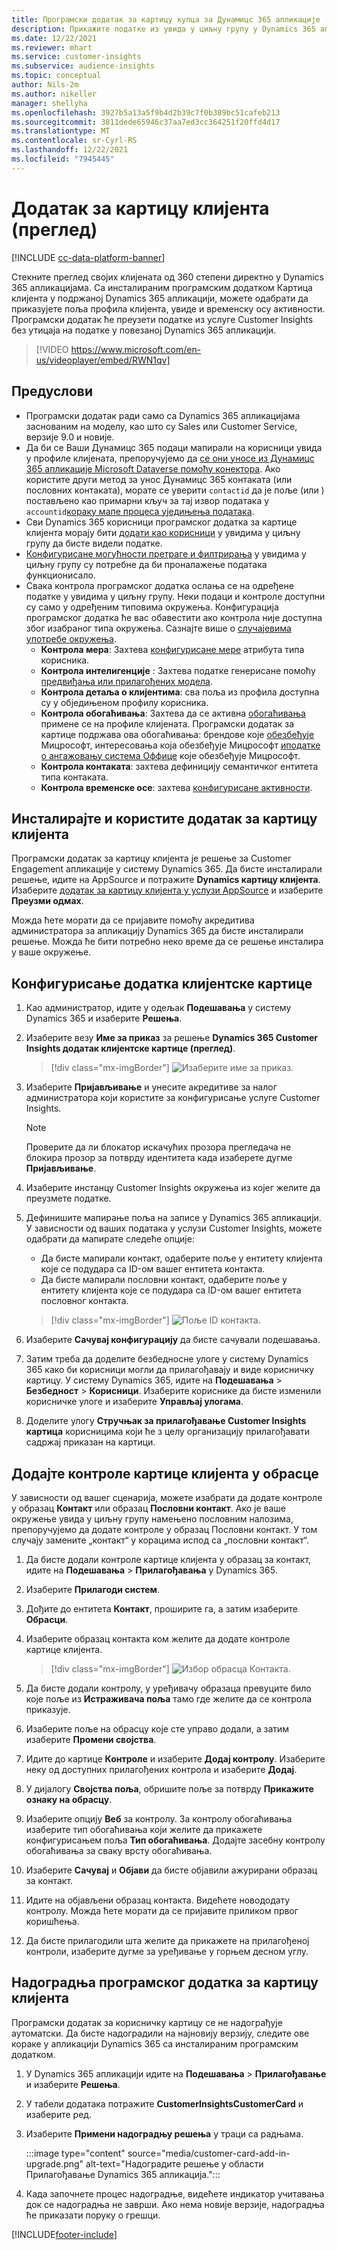 ```yaml
---
title: Програмски додатак за картицу купца за Дyнамицс 365 апликације (садржи видео)
description: Прикажите податке из увида у циљну групу у Dynamics 365 апликацијама са овим програмским додатком.
ms.date: 12/22/2021
ms.reviewer: mhart
ms.service: customer-insights
ms.subservice: audience-insights
ms.topic: conceptual
author: Nils-2m
ms.author: nikeller
manager: shellyha
ms.openlocfilehash: 3927b5a13a5f9b4d2b39c7f0b389bc51cafeb213
ms.sourcegitcommit: 3811dede65946c37aa7ed3cc364251f20ffd4d17
ms.translationtype: MT
ms.contentlocale: sr-Cyrl-RS
ms.lasthandoff: 12/22/2021
ms.locfileid: "7945445"
---
```

# <a name="customer-card-add-in-preview"></a>Додатак за картицу клијента (преглед)

[!INCLUDE [cc-data-platform-banner](../includes/cc-data-platform-banner.md)]

Стекните преглед својих клијената од 360 степени директно у Dynamics 365 апликацијама. Са инсталираним програмским додатком Картица клијента у подржаној Dynamics 365 апликацији, можете одабрати да приказујете поља профила клијента, увиде и временску осу активности. Програмски додатак ће преузети податке из услуге Customer Insights без утицаја на податке у повезаној Dynamics 365 апликацији.

> [!VIDEO https://www.microsoft.com/en-us/videoplayer/embed/RWN1qv]

## <a name="prerequisites"></a>Предуслови

- Програмски додатак ради само са Dynamics 365 апликацијама заснованим на моделу, као што су Sales или Customer Service, верзије 9.0 и новије.
- Да би се Ваши Дyнамицс 365 подаци мапирали на корисници увида у профиле клијената, препоручујемо да [се они уносе из Дyнамицс 365 апликације Microsoft Dataverse помоћу конектора](connect-power-query.md). Ако користите други метод за унос Дyнамицс 365 контаката (или пословних контаката), морате се уверити `contactid` да је поље (или ) постављено као примарни кључ за тај извор података у `accountid`[кораку мапе процеса уједињења података](map-entities.md#select-primary-key-and-semantic-type-for-attributes). 
- Сви Dynamics 365 корисници програмског додатка за картице клијента морају бити [додати као корисници](permissions.md) у увидима у циљну групу да бисте видели податке.
- [Конфигурисане могућности претраге и филтрирања](search-filter-index.md) у увидима у циљну групу су потребне да би проналажење података функционисало.
- Свака контрола програмског додатка ослања се на одређене податке у увидима у циљну групу. Неки подаци и контроле доступни су само у одређеним типовима окружења. Конфигурација програмског додатка ће вас обавестити ако контрола није доступна због изабраног типа окружења. Сазнајте више о [случајевима употребе окружења](work-with-business-accounts.md).
  - **Контрола мера**: Захтева [конфигурисане мере](measures.md) атрибута типа корисника.
  - **Контрола интелигенције** : Захтева податке генерисане помоћу [предвиђања или прилагођених модела](predictions-overview.md).
  - **Контрола детаља о клијентима**: сва поља из профила доступна су у обједињеном профилу корисника.
  - **Контрола обогаћивања**: Захтева да се активна [обогаћивања](enrichment-hub.md) примене се на профиле клијената. Програмски додатак за картице подржава ова обогаћивања: брендове које [обезбеђује](enrichment-microsoft.md) Мицрософт, интересовања која обезбеђује Мицрософт [и](enrichment-microsoft.md)[податке о ангажовању система Оффице](enrichment-office.md) које обезбеђује Мицрософт.
  - **Контрола контаката**: захтева дефиницију семантичког ентитета типа контаката.
  - **Контрола временске осе**: захтева [конфигурисане активности](activities.md).

## <a name="install-the-customer-card-add-in"></a>Инсталирајте и користите додатак за картицу клијента

Програмски додатак за картицу клијента је решење за Customer Engagement апликације у систему Dynamics 365. Да бисте инсталирали решење, идите на AppSource и потражите **Dynamics картицу клијента**. Изаберите [додатак за картицу клијента у услузи AppSource](https://appsource.microsoft.com/product/dynamics-365/mscrm.dynamics_365_customer_insights_customer_card_addin?tab=Overview) и изаберите **Преузми одмах**.

Можда ћете морати да се пријавите помоћу акредитива администратора за апликацију Dynamics 365 да бисте инсталирали решење. Можда ће бити потребно неко време да се решење инсталира у ваше окружење.

## <a name="configure-the-customer-card-add-in"></a>Конфигурисање додатка клијентске картице

1. Као администратор, идите у одељак **Подешавања** у систему Dynamics 365 и изаберите **Решења**.

1. Изаберите везу **Име за приказ** за решење **Dynamics 365 Customer Insights додатак клијентске картице (преглед)**.

   > [!div class="mx-imgBorder"]
   > ![Изаберите име за приказ.](media/select-display-name.png "Изаберите име за приказ.")

1. Изаберите **Пријављивање** и унесите акредитиве за налог администратора који користите за конфигурисање услуге Customer Insights.

   > [!NOTE]
   > Проверите да ли блокатор искачућих прозора прегледача не блокира прозор за потврду идентитета када изаберете дугме **Пријављивање**.

1. Изаберите инстанцу Customer Insights окружења из којег желите да преузмете податке.

1. Дефинишите мапирање поља на записе у Dynamics 365 апликацији. У зависности од ваших података у услузи Customer Insights, можете одабрати да мапирате следеће опције:
   - Да бисте мапирали контакт, одаберите поље у ентитету клијента које се подудара са ID-ом вашег ентитета контакта.
   - Да бисте мапирали пословни контакт, одаберите поље у ентитету клијента које се подудара са ID-ом вашег ентитета пословног контакта.

   > [!div class="mx-imgBorder"]
   > ![Поље ID контакта.](media/contact-id-field.png "Поље ID контакта.")

1. Изаберите **Сачувај конфигурацију** да бисте сачували подешавања.

1. Затим треба да доделите безбедносне улоге у систему Dynamics 365 како би корисници могли да прилагођавају и виде корисничку картицу. У систему Dynamics 365, идите на **Подешавања** > **Безбедност** > **Корисници**. Изаберите кориснике да бисте изменили корисничке улоге и изаберите **Управљај улогама**.

1. Доделите улогу **Стручњак за прилагођавање Customer Insights картица** корисницима који ће з целу организацију прилагођавати садржај приказан на картици.

## <a name="add-customer-card-controls-to-forms"></a>Додајте контроле картице клијента у обрасце

У зависности од вашег сценарија, можете изабрати да додате контроле у образац **Контакт** или образац **Пословни контакт**. Ако је ваше окружење увида у циљну групу намењено пословним налозима, препоручујемо да додате контроле у образац Пословни контакт. У том случају замените „контакт“ у корацима испод са „пословни контакт“.

1. Да бисте додали контроле картице клијента у образац за контакт, идите на **Подешавања** > **Прилагођавања** у Dynamics 365.

1. Изаберите **Прилагоди систем**.

1. Дођите до ентитета **Контакт**, проширите га, а затим изаберите **Обрасци**.

1. Изаберите образац контакта ком желите да додате контроле картице клијента.

    > [!div class="mx-imgBorder"]
    > ![Избор обрасца Контакта.](media/contact-active-forms.png "Изаберите образац Контакт.")

1. Да бисте додали контролу, у уређивачу образаца превуците било које поље из **Истраживача поља** тамо где желите да се контрола приказује.

1. Изаберите поље на обрасцу које сте управо додали, а затим изаберите **Промени својства**.

1. Идите до картице **Контроле** и изаберите **Додај контролу**. Изаберите неку од доступних прилагођених контрола и изаберите **Додај**.

1. У дијалогу **Својства поља**, обришите поље за потврду **Прикажите ознаку на обрасцу**.

1. Изаберите опцију **Веб** за контролу. За контролу обогаћивања изаберите тип обогаћивања који желите да прикажете конфигурисањем поља **Тип обогаћивања**. Додајте засебну контролу обогаћивања за сваку врсту обогаћивања.

1. Изаберите **Сачувај** и **Објави** да бисте објавили ажурирани образац за контакт.

1. Идите на објављени образац контакта. Видећете новододату контролу. Можда ћете морати да се пријавите приликом првог коришћења.

1. Да бисте прилагодили шта желите да прикажете на прилагођеној контроли, изаберите дугме за уређивање у горњем десном углу.

## <a name="upgrade-customer-card-add-in"></a>Надоградња програмског додатка за картицу клијента

Програмски додатак за корисничку картицу се не надограђује аутоматски. Да бисте надоградили на најновију верзију, следите ове кораке у апликацији Dynamics 365 са инсталираним програмским додатком.

1. У Dynamics 365 апликацији идите на **Подешавања** > **Прилагођавање** и изаберите **Решења**.

1. У табели додатака потражите **CustomerInsightsCustomerCard** и изаберите ред.

1. Изаберите **Примени надоградњу решења** у траци са радњама.

   :::image type="content" source="media/customer-card-add-in-upgrade.png" alt-text="Надоградите решење у области Прилагођавање Dynamics 365 апликација.":::

1. Када започнете процес надоградње, видећете индикатор учитавања док се надоградња не заврши. Ако нема новије верзије, надоградња ће приказати поруку о грешци.


[!INCLUDE[footer-include](../includes/footer-banner.md)]
